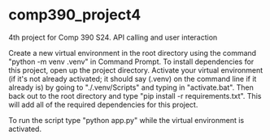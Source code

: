 # comp390_project4
4th project for Comp 390 S24. API calling and user interaction

Create a new virtual environment in the root directory using the command "python -m venv .venv" in Command Prompt.
To install dependencies for this project, open up the project directory. Activate your virtual environment (if it's not already activated; it should say (.venv) on the command line if it already is) by going to "./.venv/Scripts" and typing in "activate.bat". Then back out to the root directory and type "pip install -r requirements.txt". This will add all of the required dependencies for this project.

To run the script type "python app.py" while the virtual environment is activated.
